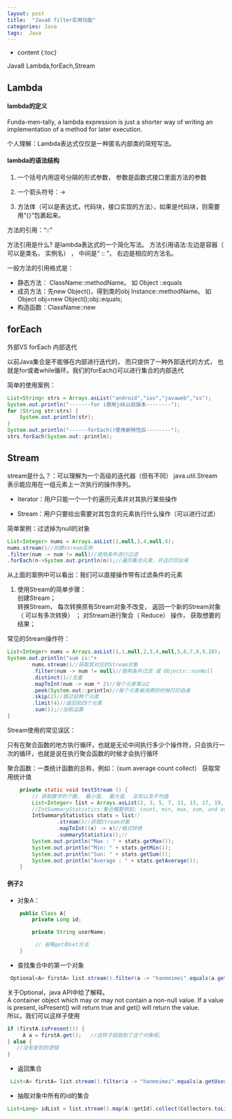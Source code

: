 ```yaml
---
layout: post
title:  "Java8 filter实用功能"
categories: Java
tags:  Java
---
```


* content
{:toc}

Java8 Lambda,forEach,Stream




## Lambda

#### lambda的定义

Funda-men-tally, a lambda expression is just a shorter way of writing an implementation of a method for later execution.

个人理解：Lambda表达式仅仅是一种匿名内部类的简短写法。

#### lambda的语法结构

1. 一个括号内用逗号分隔的形式参数， 参数是函数式接口里面方法的参数

2. 一个箭头符号：->

3. 方法体（可以是表达式，代码块，接口实现的方法），如果是代码块，则需要用“{}”包裹起来。


方法的引用：“::”

方法引用是什么? 是lambda表达式的一个简化写法。
方法引用语法:左边是容器（ 可以是类名， 实例名） ， 中间是“ :: ”， 右边是相应的方法名。

一般方法的引用格式是：

- 静态方法： ClassName::methodName。 如 Object ::equals
- 成员方法：先new Object()，得到类的obj
Instance::methodName。 如Object obj=new Object();obj::equals;
- 构造函数：ClassName::new


## forEach

外部VS forEach 内部迭代

以前Java集合是不能够在内部进行迭代的， 而只提供了一种外部迭代的方式， 也就是for或者while循环。我们的forEach()可以进行集合的内部迭代

简单的使用案例：

```java
List<String> strs = Arrays.asList("android","ios","javaweb","ss");
System.out.println("-------for i使用jdk以前版本--------");
for (String str:strs) {
    System.out.println(str);
}
System.out.println("------forEach()使用新特性后--------");
strs.forEach(System.out::println);
```


## Stream

stream是什么？：可以理解为一个高级的迭代器（但有不同）
java.util.Stream 表示能应用在一组元素上一次执行的操作序列。

- Iterator：用户只能一个一个的遍历元素并对其执行某些操作

- Stream：用户只要给出需要对其包含的元素执行什么操作（可以进行过滤）

简单案例：过滤掉为null的对象

```java
List<Integer> nums = Arrays.asList(1,null,3,4,null,6);
nums.stream()//创建stream实例
.filter(num -> num != null)//使用条件进行过滤
.forEach(n->System.out.println(n));//遍历集合元素，并且打印出来
```

从上面的案例中可以看出：我们可以直接操作带有过滤条件的元素

1. 使用Stream的简单步骤：  
创建Stream；  
转换Stream， 每次转换原有Stream对象不改变， 返回一个新的Stream对象（ 可以有多次转换） ；
对Stream进行聚合（ Reduce） 操作， 获取想要的结果；

常见的Stream操作符：

```java
List<Integer> nums = Arrays.asList(1,1,null,2,3,4,null,5,6,7,8,9,10);
System.out.println("sum is:"+
        nums.stream()//获取其对应的Stream对象
        .filter(num -> num != null)//使用条件过滤 或 Objects::nonNull
        .distinct()//去重
        .mapToInt(num -> num * 2)//每个元素乘以2
        .peek(System.out::println)//每个元素被消费的时候打印自身
        .skip(2)//跳过前两个元素
        .limit(4)//返回前四个元素
        .sum());//加和运算
}
```

Stream使用的常见误区：

只有在聚合函数的地方执行循环，也就是无论中间执行多少个操作符，只会执行一次的循环，也就是说在执行聚合函数的时候才会执行循环  

聚合函数：一类统计函数的总称，例如：（sum average count collect）
获取常用统计值

```java
    private static void testStream () {
        // 获取数字的个数、 最小值、 最大值、 总和以及平均值
        List<Integer> list = Arrays.asList(2, 3, 5, 7, 11, 13, 17, 19, 23, 29);
        //IntSummaryStatistics:集合概要例如: count, min, max, sum, and average.
        IntSummaryStatistics stats = list//
                .stream()//获取Stream对象
                .mapToInt((x) -> x)//格式转换
                .summaryStatistics();//
        System.out.println("Max : " + stats.getMax());
        System.out.println("Min: " + stats.getMin());
        System.out.println("Sun: " + stats.getSum());
        System.out.println("Average : " + stats.getAverage());
    }
```

#### 例子2

- 对象A：  
```java
    public Class A{
        private Long id;

        private String userName;

         // 省略get和set方法  
    }
```

- 查找集合中的第一个对象  
```java
 Optional<A> firstA= list.stream().filter(a -> "hanmeimei".equals(a.getUserName())).findFirst();
 ```  
关于Optional，java API中给了解释。  
A container object which may or may not contain a non-null value. If a value is present, isPresent() will return true and get() will return the value.  
所以，我们可以这样子使用  
```java
if (firstA.isPresent()) {
     A a = firstA.get();   //这样子就取到了这个对象呢。
} else {
   //没有查到的逻辑
}
```

- 返回集合  
```java
 List<A> firstA= list.stream().filter(a -> "hanmeimei".equals(a.getUserName())).collect(Collectors.toList());
 ```

- 抽取对象中所有的id的集合  
```java
List<Long> idList = list.stream().map(A::getId).collect(Collectors.toList());
```
